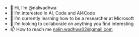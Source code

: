- 👋 Hi, I’m @nalwadhwa
- 👀 I’m interested in AI, Code and AI4Code
- 🌱 I’m currently learning how to be a researcher at Microsoft
- 💞️ I’m looking to collaborate on anything you find interesting
- 📫 How to reach me nalin.wadhwa02@gmail.com

<!---
nalwadhwa/nalwadhwa is a ✨ special ✨ repository because its `README.md` (this file) appears on your GitHub profile.
You can click the Preview link to take a look at your changes.
--->
